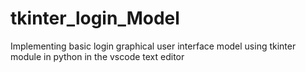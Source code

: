 # tkinter_login_Model
Implementing basic login graphical user interface model using tkinter module in python in the vscode text editor
